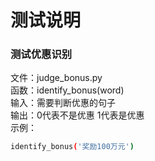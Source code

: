 # 测试说明
### 测试优惠识别
文件：judge_bonus.py  
函数：identify_bonus(word)  
输入：需要判断优惠的句子  
输出：0代表不是优惠 1代表是优惠  
示例：  
```bash
identify_bonus('奖励100万元')
```
